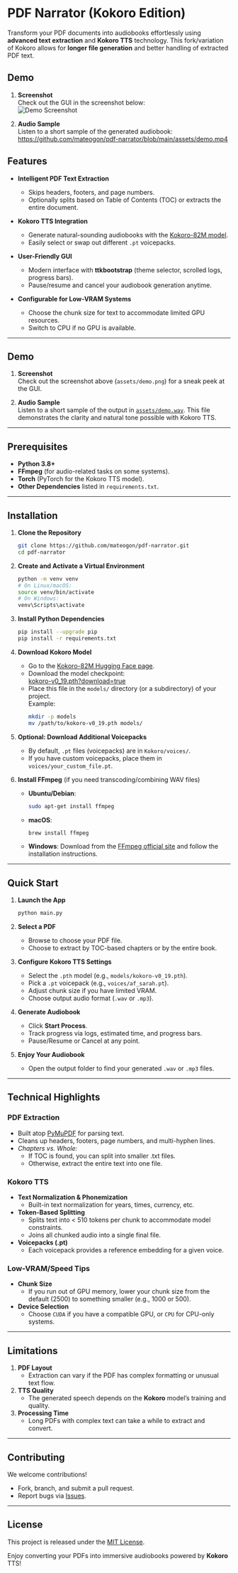 # PDF Narrator (Kokoro Edition)

Transform your PDF documents into audiobooks effortlessly using **advanced text extraction** and **Kokoro TTS** technology. This fork/variation of Kokoro allows for **longer file generation** and better handling of extracted PDF text.

## Demo

1. **Screenshot**  
   Check out the GUI in the screenshot below:  
   ![Demo Screenshot](assets/demo.png)

2. **Audio Sample**  
   Listen to a short sample of the generated audiobook:  
   https://github.com/mateogon/pdf-narrator/blob/main/assets/demo.mp4

## Features

- **Intelligent PDF Text Extraction**

  - Skips headers, footers, and page numbers.
  - Optionally splits based on Table of Contents (TOC) or extracts the entire document.

- **Kokoro TTS Integration**

  - Generate natural-sounding audiobooks with the [Kokoro-82M model](https://huggingface.co/hexgrad/Kokoro-82M).
  - Easily select or swap out different `.pt` voicepacks.

- **User-Friendly GUI**

  - Modern interface with **ttkbootstrap** (theme selector, scrolled logs, progress bars).
  - Pause/resume and cancel your audiobook generation anytime.

- **Configurable for Low-VRAM Systems**
  - Choose the chunk size for text to accommodate limited GPU resources.
  - Switch to CPU if no GPU is available.

---

## Demo

1. **Screenshot**  
   Check out the screenshot above (`assets/demo.png`) for a sneak peek at the GUI.

2. **Audio Sample**  
   Listen to a short sample of the output in [`assets/demo.wav`](assets/demo.wav). This file demonstrates the clarity and natural tone possible with Kokoro TTS.

---

## Prerequisites

- **Python 3.8+**
- **FFmpeg** (for audio-related tasks on some systems).
- **Torch** (PyTorch for the Kokoro TTS model).
- **Other Dependencies** listed in `requirements.txt`.

---

## Installation

1. **Clone the Repository**

   ```bash
   git clone https://github.com/mateogon/pdf-narrator.git
   cd pdf-narrator
   ```

2. **Create and Activate a Virtual Environment**

   ```bash
   python -m venv venv
   # On Linux/macOS:
   source venv/bin/activate
   # On Windows:
   venv\Scripts\activate
   ```

3. **Install Python Dependencies**

   ```bash
   pip install --upgrade pip
   pip install -r requirements.txt
   ```

4. **Download Kokoro Model**

   - Go to the [Kokoro-82M Hugging Face page](https://huggingface.co/hexgrad/Kokoro-82M).
   - Download the model checkpoint:  
     [kokoro-v0_19.pth?download=true](https://huggingface.co/hexgrad/Kokoro-82M/resolve/main/kokoro-v0_19.pth?download=true)
   - Place this file in the `models/` directory (or a subdirectory) of your project.  
     Example:
     ```bash
     mkdir -p models
     mv /path/to/kokoro-v0_19.pth models/
     ```

5. **Optional: Download Additional Voicepacks**

   - By default, `.pt` files (voicepacks) are in `Kokoro/voices/`.
   - If you have custom voicepacks, place them in `voices/your_custom_file.pt`.

6. **Install FFmpeg** (if you need transcoding/combining WAV files)

   - **Ubuntu/Debian**:
     ```bash
     sudo apt-get install ffmpeg
     ```
   - **macOS**:
     ```bash
     brew install ffmpeg
     ```
   - **Windows**: Download from the [FFmpeg official site](https://ffmpeg.org/download.html) and follow the installation instructions.

---

## Quick Start

1. **Launch the App**

   ```bash
   python main.py
   ```

2. **Select a PDF**

   - Browse to choose your PDF file.
   - Choose to extract by TOC-based chapters or by the entire book.

3. **Configure Kokoro TTS Settings**

   - Select the `.pth` model (e.g., `models/kokoro-v0_19.pth`).
   - Pick a `.pt` voicepack (e.g., `voices/af_sarah.pt`).
   - Adjust chunk size if you have limited VRAM.
   - Choose output audio format (`.wav` or `.mp3`).

4. **Generate Audiobook**

   - Click **Start Process**.
   - Track progress via logs, estimated time, and progress bars.
   - Pause/Resume or Cancel at any point.

5. **Enjoy Your Audiobook**

   - Open the output folder to find your generated `.wav` or `.mp3` files.

---

## Technical Highlights

### PDF Extraction

- Built atop [PyMuPDF](https://pymupdf.readthedocs.io/) for parsing text.
- Cleans up headers, footers, page numbers, and multi-hyphen lines.
- _Chapters vs. Whole:_
  - If TOC is found, you can split into smaller .txt files.
  - Otherwise, extract the entire text into one file.

### Kokoro TTS

- **Text Normalization & Phonemization**
  - Built-in text normalization for years, times, currency, etc.
- **Token-Based Splitting**
  - Splits text into < 510 tokens per chunk to accommodate model constraints.
  - Joins all chunked audio into a single final file.
- **Voicepacks (.pt)**
  - Each voicepack provides a reference embedding for a given voice.

### Low-VRAM/Speed Tips

- **Chunk Size**
  - If you run out of GPU memory, lower your chunk size from the default (2500) to something smaller (e.g., 1000 or 500).
- **Device Selection**
  - Choose `CUDA` if you have a compatible GPU, or `CPU` for CPU-only systems.

---

## Limitations

1. **PDF Layout**
   - Extraction can vary if the PDF has complex formatting or unusual text flow.
2. **TTS Quality**
   - The generated speech depends on the **Kokoro** model’s training and quality.
3. **Processing Time**
   - Long PDFs with complex text can take a while to extract and convert.

---

## Contributing

We welcome contributions!

- Fork, branch, and submit a pull request.
- Report bugs via [Issues](https://github.com/mateogon/pdf-narrator/issues).

---

## License

This project is released under the [MIT License](LICENSE.md).

Enjoy converting your PDFs into immersive audiobooks powered by **Kokoro** TTS!
